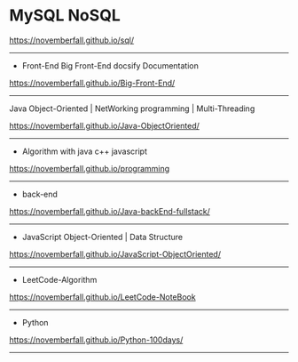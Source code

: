 # MySQL NoSQL

https://novemberfall.github.io/sql/

---

- Front-End
Big Front-End docsify Documentation


https://novemberfall.github.io/Big-Front-End/

---

Java Object-Oriented | NetWorking programming | Multi-Threading

https://novemberfall.github.io/Java-ObjectOriented/


---

- Algorithm with java c++ javascript

https://novemberfall.github.io/programming


---

- back-end

https://novemberfall.github.io/Java-backEnd-fullstack/


---

- JavaScript Object-Oriented | Data Structure

https://novemberfall.github.io/JavaScript-ObjectOriented/

---

- LeetCode-Algorithm

https://novemberfall.github.io/LeetCode-NoteBook

---

- Python

https://novemberfall.github.io/Python-100days/

---

